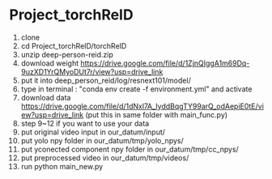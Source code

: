 # Project_torchReID
1. clone
2. cd Project_torchReID/torchReID
3. unzip deep-person-reid.zip
4. download weight
   https://drive.google.com/file/d/1ZjnQIggA1m69Dq-9uzXD1YrQMyoDUt7r/view?usp=drive_link
5. put it into deep_person_reid/log/resnext101/model/
6. type in terminal : "conda env create -f environment.yml" and activate
7. download data
   https://drive.google.com/file/d/1dNxl7A_IyddBqgTY99arQ_odAepiE0tE/view?usp=drive_link
   (put this in same folder with main_func.py)
8. step 9~12 if you want to use your data
9. put original video input in our_datum/input/
10. put yolo npy folder in our_datum/tmp/yolo_npys/
11. put yconected component npy folder in our_datum/tmp/cc_npys/
12. put preprocessed video in our_datum/tmp/videos/
13. run python main_new.py
